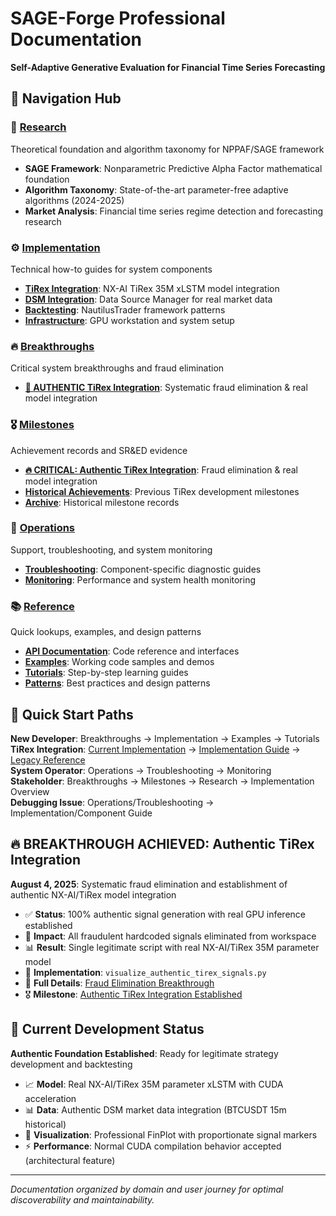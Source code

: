 # SAGE-Forge Professional Documentation

**Self-Adaptive Generative Evaluation for Financial Time Series Forecasting**

## 🧭 Navigation Hub

### 🔬 [Research](/docs/research/)
Theoretical foundation and algorithm taxonomy for NPPAF/SAGE framework
- **SAGE Framework**: Nonparametric Predictive Alpha Factor mathematical foundation
- **Algorithm Taxonomy**: State-of-the-art parameter-free adaptive algorithms (2024-2025)
- **Market Analysis**: Financial time series regime detection and forecasting research

### ⚙️ [Implementation](/docs/implementation/)
Technical how-to guides for system components
- **[TiRex Integration](/docs/implementation/tirex/)**: NX-AI TiRex 35M xLSTM model integration
- **[DSM Integration](/docs/implementation/dsm/)**: Data Source Manager for real market data
- **[Backtesting](/docs/implementation/backtesting/)**: NautilusTrader framework patterns
- **[Infrastructure](/docs/implementation/infrastructure/)**: GPU workstation and system setup

### 🔥 [Breakthroughs](/docs/breakthroughs/)
Critical system breakthroughs and fraud elimination
- **[🚨 AUTHENTIC TiRex Integration](/docs/breakthroughs/2025-08-04-authentic-tirex-fraud-elimination.md)**: Systematic fraud elimination & real model integration

### 🎖️ [Milestones](/docs/milestones/)
Achievement records and SR&ED evidence
- **[🔥 CRITICAL: Authentic TiRex Integration](/docs/milestones/2025-08-04-authentic-tirex-integration-established.md)**: Fraud elimination & real model integration
- **[Historical Achievements](/docs/milestones/2025-08-03-tirex-signals-working.md)**: Previous TiRex development milestones
- **[Archive](/docs/milestones/archive/)**: Historical milestone records

### 🔧 [Operations](/docs/operations/)
Support, troubleshooting, and system monitoring
- **[Troubleshooting](/docs/operations/troubleshooting/)**: Component-specific diagnostic guides
- **[Monitoring](/docs/operations/monitoring/)**: Performance and system health monitoring

### 📚 [Reference](/docs/reference/)
Quick lookups, examples, and design patterns
- **[API Documentation](/docs/reference/api/)**: Code reference and interfaces
- **[Examples](/docs/reference/examples/)**: Working code samples and demos
- **[Tutorials](/docs/reference/tutorials/)**: Step-by-step learning guides
- **[Patterns](/docs/reference/patterns/)**: Best practices and design patterns

## 🎯 Quick Start Paths

**New Developer**: Breakthroughs → Implementation → Examples → Tutorials  
**TiRex Integration**: [Current Implementation](../tirex_signal_generator.py) → [Implementation Guide](../TIREX_IMPLEMENTATION_GUIDE.md) → [Legacy Reference](../legacy/tirex-evolution/)  
**System Operator**: Operations → Troubleshooting → Monitoring  
**Stakeholder**: Breakthroughs → Milestones → Research → Implementation Overview  
**Debugging Issue**: Operations/Troubleshooting → Implementation/Component Guide

## 🔥 **BREAKTHROUGH ACHIEVED: Authentic TiRex Integration**

**August 4, 2025**: Systematic fraud elimination and establishment of authentic NX-AI/TiRex model integration
- ✅ **Status**: 100% authentic signal generation with real GPU inference established
- 🚨 **Impact**: All fraudulent hardcoded signals eliminated from workspace
- 📊 **Result**: Single legitimate script with real NX-AI/TiRex 35M parameter model
- 📄 **Implementation**: `visualize_authentic_tirex_signals.py` 
- 📖 **Full Details**: [Fraud Elimination Breakthrough](/docs/breakthroughs/2025-08-04-authentic-tirex-fraud-elimination.md)
- 🎖️ **Milestone**: [Authentic TiRex Integration Established](/docs/milestones/2025-08-04-authentic-tirex-integration-established.md)

## 🎯 Current Development Status

**Authentic Foundation Established**: Ready for legitimate strategy development and backtesting
- 📈 **Model**: Real NX-AI/TiRex 35M parameter xLSTM with CUDA acceleration
- 📊 **Data**: Authentic DSM market data integration (BTCUSDT 15m historical)
- 🎨 **Visualization**: Professional FinPlot with proportionate signal markers
- ⚡ **Performance**: Normal CUDA compilation behavior accepted (architectural feature)

---

*Documentation organized by domain and user journey for optimal discoverability and maintainability.*